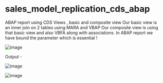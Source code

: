 # sales_model_replication_cds_abap
ABAP report using CDS Views , basic and composite view 
Our basic view is an inner join on 2 tables using MARA and VBAP 
Our composite view is using that basic view and also VBFA along with associations. 
In ABAP report we have bound the parameter which is essential ! 

![image](https://github.com/harrycodeswhileworldsleeps/sales_model_replication_cds_abap/assets/94862735/d6a5792b-d532-4eb9-950f-76ecda6300a3)

Output - 

![image](https://github.com/harrycodeswhileworldsleeps/sales_model_replication_cds_abap/assets/94862735/bad378fb-9435-47e2-a1d4-cefdf97bb2fe)

![image](https://github.com/harrycodeswhileworldsleeps/sales_model_replication_cds_abap/assets/94862735/41a9e808-cdaf-431e-9caf-da60e562a8a1)

